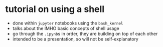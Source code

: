 # tutorial on using a shell

* done within `jupyter` notebooks using the `bash_kernel`
* talks about the IMHO basic concepts of shell usage
* go through the `.ipynb`s in order, they are building on top of each other
* intended to be a presentation, so will not be self-explanatory
